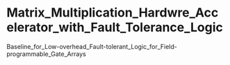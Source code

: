 # Matrix_Multiplication_Hardwre_Accelerator_with_Fault_Tolerance_Logic
Baseline_for_Low-overhead_Fault-tolerant_Logic_for_Field-programmable_Gate_Arrays
